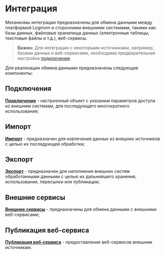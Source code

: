 # Интеграция

Механизмы интеграции предназначены для обмена данными между платформой Loginom и сторонними внешними системами, такими как: базы данных, файловые хранилища данных (электронные таблицы, текстовые файлы и т.д.), веб-сервисы.

> **Важно:**
> Для интеграции с некоторыми источниками, например, базами данных и веб-сервисами, необходима предварительная настройка [подключения](./connections/README.md).

Для реализации обмена данными предназначены следующие компоненты:

## Подключения

**[Подключение](./connections/README.md)** - настроенный объект с указаним параметров доступа ко внешним системам, для последующего многократного использования;

## Импорт

**[Импорт](./import/README.md)** - предназначен для извлечения данных из внешних источников с целью их последующей обработки;

## Экспорт

**[Экспорт](./export/README.md)** - предназначен для  наполнения внешних систем обработанными данными с целью их дальнейшего хранения, использования, пересылки или публикации;

## Внешние сервисы

**[Внешние сервисы](./webservice.md)** - предназначены для обмена данными с внешними веб-сервисами;

## Публикация веб-сервиса

**[Публикация веб-сервиса](./publishing-web-service.md)** - предоставление веб-сервисов внешним источникам.
